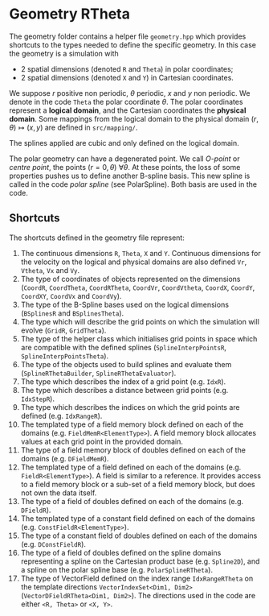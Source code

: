 # Geometry RTheta

The geometry folder contains a helper file `geometry.hpp` which provides shortcuts to the types needed to define the specific geometry. In this case the geometry is a simulation with

* 2 spatial dimensions (denoted `R` and `Theta`) in polar coordinates;
* 2 spatial dimensions (denoted `X` and `Y`) in Cartesian coordinates.

We suppose $`r`$ positive non periodic, $`\theta`$ periodic, $`x`$ and $`y`$ non periodic. We denote in the code `Theta` the polar coordinate $`\theta`$.
The polar coordinates represent a **logical domain**, and the Cartesian coordinates the **physical domain**. Some mappings from the logical domain to the physical domain $`(r,\theta) \mapsto (x,y)`$ are defined in `src/mapping/`.

The splines applied are cubic and only defined on the logical domain.

The polar geometry can have a degenerated point. We call *O-point* or *centre point*, the points $`(r=0, \theta) \ \forall \theta`$. At these points, the loss of some properties pushes us to define another B-spline basis. This new spline is called in the code *polar spline* (see PolarSpline). Both basis are used in the code.

## Shortcuts

The shortcuts defined in the geometry file represent:

1. The continuous dimensions `R`, `Theta`, `X` and `Y`.
    Continuous dimensions for the velocity on the logical and physical domains are also defined `Vr`, `Vtheta`, `Vx` and `Vy`.
2. The type of coordinates of objects represented on the dimensions (`CoordR`, `CoordTheta`, `CoordRTheta`, `CoordVr`, `CoordVtheta`, `CoordX`, `CoordY`, `CoordXY`, `CoordVx` and `CoordVy`).
3. The type of the B-Spline bases used on the logical dimensions (`BSplinesR` and `BSplinesTheta`).
4. The type which will describe the grid points on which the simulation will evolve (`GridR`, `GridTheta`).
5. The type of the helper class which initialises grid points in space which are compatible with the defined splines (`SplineInterpPointsR`, `SplineInterpPointsTheta`).
6. The type of the objects used to build splines and evaluate them (`SplineRThetaBuilder`, `SplineRThetaEvaluator`).
7. The type which describes the index of a grid point (e.g. `IdxR`).
8. The type which describes a distance between grid points (e.g. `IdxStepR`).
9. The type which describes the indices on which the grid points are defined (e.g. `IdxRangeR`).
10. The templated type of a field memory block defined on each of the domains (e.g. `FieldMemR<ElementType>`). A field memory block allocates values at each grid point in the provided domain.
11. The type of a field memory block of doubles defined on each of the domains (e.g. `DFieldMemR`).
12. The templated type of a field defined on each of the domains (e.g. `FieldR<ElementType>`). A field is similar to a reference. It provides access to a field memory block or a sub-set of a field memory block, but does not own the data itself.
13. The type of a field of doubles defined on each of the domains (e.g. `DFieldR`).
14. The templated type of a constant field defined on each of the domains (e.g. `ConstFieldR<ElementType>`).
15. The type of a constant field of doubles defined on each of the domains (e.g. `DConstFieldR`).
16. The type of a field of doubles defined on the spline domains representing a spline on the Cartesian product base (e.g. `Spline2D`), and a spline on the polar spline base (e.g. `PolarSplineRTheta`).
17. The type of VectorField defined on the index range `IdxRangeRTheta` on the template directions `VectorIndexSet<Dim1, Dim2>` (`VectorDFieldRTheta<Dim1, Dim2>`). The directions used in the code are either `<R, Theta>` or `<X, Y>`.
